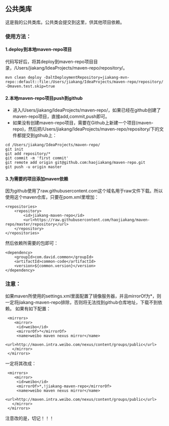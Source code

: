 ## 公共类库
这是我的公共类库。公共类会提交到这里，供其他项目依赖。

### 使用方法：
#### 1.deploy到本地maven-repo项目
代码写好后，将其deploy到maven-repo项目目录，/Users/jiakang/IdeaProjects/maven-repo/repository/。
```
mvn clean deploy -DaltDeploymentRepository=jiakang-mvn-repo::default::file:/Users/jiakang/IdeaProjects/maven-repo/repository/ -Dmaven.test.skip=true
```
#### 2.本地maven-repo项目push到github
* 进入/Users/jiakang/IdeaProjects/maven-repo/，如果已经在github创建了maven-repo项目，直接add,commit,push即可。
* 如果没有创建maven-repo项目，需要在Github上新建一个项目(maven-repo)，然后把/Users/jiakang/IdeaProjects/maven-repo/repository/下的文件都提交到gtihub上：
```
cd /Users/jiakang/IdeaProjects/maven-repo/
git init
git add repository/*
git commit -m 'first commit'
git remote add origin git@github.com:haojiakang/maven-repo.git
git push -u origin master
```
#### 3.为需要的项目添加maven依赖
因为github使用了raw.githubusercontent.com这个域名用于raw文件下载。所以使用这个maven仓库，只要在pom.xml里增加：
```
<repositories>
    <repository>
        <id>jiakang-maven-repo</id>
        <url>https://raw.githubusercontent.com/haojiakang/maven-repo/master/repository</url>
    </repository>
</repositories>
```
然后依赖所需要的包即可：
```
<dependency>
    <groupId>com.david.common</groupId>
    <artifactId>common-code</artifactId>
    <version>${common.version}</version>
</dependency>
```

### 注意：
如果maven所使用的settings.xml里面配置了镜像服务器，并且mirrorOf为*，则一定将jiakang-maven-repo排除，否则将无法找到github仓库地址，下载不到依赖。
如果有如下配置：
```
 <mirrors>
    <mirror>
     <id>weibo</id>
     <mirrorOf>*</mirrorOf>
     <name>weibo maven nexus mirror</name>
     <url>http://maven.intra.weibo.com/nexus/content/groups/public</url>
   </mirror>
 </mirrors>
```
一定将其改成：
```
 <mirrors>
    <mirror>
     <id>weibo</id>
     <mirrorOf>*,!jiakang-maven-repo</mirrorOf>
     <name>weibo maven nexus mirror</name>
     <url>http://maven.intra.weibo.com/nexus/content/groups/public</url>
   </mirror>
 </mirrors>
```
注意改的是<mirrorOf>，切记！！！